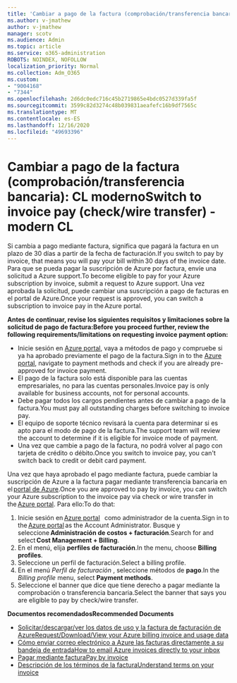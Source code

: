 ```yaml
---
title: 'Cambiar a pago de la factura (comprobación/transferencia bancaria): CL moderno'
ms.author: v-jmathew
author: v-jmathew
manager: scotv
ms.audience: Admin
ms.topic: article
ms.service: o365-administration
ROBOTS: NOINDEX, NOFOLLOW
localization_priority: Normal
ms.collection: Adm_O365
ms.custom:
- "9004168"
- "7344"
ms.openlocfilehash: 2d6dc0edc716c45b2719865e4bdc0527d339fa5f
ms.sourcegitcommit: 3599c82d3274c48b039831aeafefc16b9df7565c
ms.translationtype: MT
ms.contentlocale: es-ES
ms.lasthandoff: 12/16/2020
ms.locfileid: "49693396"
---
```

# <a name="switch-to-invoice-pay-checkwire-transfer---modern-cl"></a><span data-ttu-id="95469-102">Cambiar a pago de la factura (comprobación/transferencia bancaria): CL moderno</span><span class="sxs-lookup"><span data-stu-id="95469-102">Switch to invoice pay (check/wire transfer) - modern CL</span></span>

<span data-ttu-id="95469-103">Si cambia a pago mediante factura, significa que pagará la factura en un plazo de 30 días a partir de la fecha de facturación.</span><span class="sxs-lookup"><span data-stu-id="95469-103">If you switch to pay by invoice, that means you will pay your bill within 30 days of the invoice date.</span></span> <span data-ttu-id="95469-104">Para que se pueda pagar la suscripción de Azure por factura, envíe una solicitud a Azure support.</span><span class="sxs-lookup"><span data-stu-id="95469-104">To become eligible to pay for your Azure subscription by invoice, submit a request to Azure support.</span></span> <span data-ttu-id="95469-105">Una vez aprobada la solicitud, puede cambiar una suscripción a pago de facturas en el portal de Azure.</span><span class="sxs-lookup"><span data-stu-id="95469-105">Once your request is approved, you can switch a subscription to invoice pay in the Azure portal.</span></span>

<span data-ttu-id="95469-106">**Antes de continuar, revise los siguientes requisitos y limitaciones sobre la solicitud de pago de factura:**</span><span class="sxs-lookup"><span data-stu-id="95469-106">**Before you proceed further, review the following requirements/limitations on requesting invoice payment option:**</span></span>

- <span data-ttu-id="95469-107">Inicie sesión en [Azure portal](https://portal.azure.com/), vaya a métodos de pago y compruebe si ya ha aprobado previamente el pago de la factura.</span><span class="sxs-lookup"><span data-stu-id="95469-107">Sign in to the [Azure portal](https://portal.azure.com/), navigate to payment methods and check if you are already pre-approved for invoice payment.</span></span>
- <span data-ttu-id="95469-108">El pago de la factura solo está disponible para las cuentas empresariales, no para las cuentas personales.</span><span class="sxs-lookup"><span data-stu-id="95469-108">Invoice pay is only available for business accounts, not for personal accounts.</span></span>
- <span data-ttu-id="95469-109">Debe pagar todos los cargos pendientes antes de cambiar a pago de la factura.</span><span class="sxs-lookup"><span data-stu-id="95469-109">You must pay all outstanding charges before switching to invoice pay.</span></span>
- <span data-ttu-id="95469-110">El equipo de soporte técnico revisará la cuenta para determinar si es apto para el modo de pago de la factura.</span><span class="sxs-lookup"><span data-stu-id="95469-110">The support team will review the account to determine if it is eligible for invoice mode of payment.</span></span>
- <span data-ttu-id="95469-111">Una vez que cambie a pago de la factura, no podrá volver al pago con tarjeta de crédito o débito.</span><span class="sxs-lookup"><span data-stu-id="95469-111">Once you switch to invoice pay, you can't switch back to credit or debit card payment.</span></span>

<span data-ttu-id="95469-112">Una vez que haya aprobado el pago mediante factura, puede cambiar la suscripción de Azure a la factura pagar mediante transferencia bancaria en el [portal de Azure](https://portal.azure.com/).</span><span class="sxs-lookup"><span data-stu-id="95469-112">Once you are approved to pay by invoice, you can switch your Azure subscription to the invoice pay via check or wire transfer in the [Azure portal](https://portal.azure.com/).</span></span>
<span data-ttu-id="95469-113">Para ello:</span><span class="sxs-lookup"><span data-stu-id="95469-113">To do that:</span></span>

1. <span data-ttu-id="95469-114">Inicie sesión en [Azure portal](https://portal.azure.com/)   como administrador de la cuenta.</span><span class="sxs-lookup"><span data-stu-id="95469-114">Sign in to the [Azure portal](https://portal.azure.com/) as the Account Administrator.</span></span> <span data-ttu-id="95469-115">Busque y seleccione **Administración de costos + facturación**.</span><span class="sxs-lookup"><span data-stu-id="95469-115">Search for and select **Cost Management + Billing**.</span></span>
2. <span data-ttu-id="95469-116">En el menú, elija **perfiles de facturación**.</span><span class="sxs-lookup"><span data-stu-id="95469-116">In the menu, choose **Billing profiles**.</span></span>
3. <span data-ttu-id="95469-117">Seleccione un perfil de facturación.</span><span class="sxs-lookup"><span data-stu-id="95469-117">Select a billing profile.</span></span>
4. <span data-ttu-id="95469-118">En el menú *Perfil de facturación* , seleccione métodos de **pago**.</span><span class="sxs-lookup"><span data-stu-id="95469-118">In the *Billing profile* menu, select **Payment methods**.</span></span>
5. <span data-ttu-id="95469-119">Seleccione el banner que dice que tiene derecho a pagar mediante la comprobación o transferencia bancaria.</span><span class="sxs-lookup"><span data-stu-id="95469-119">Select the banner that says you are eligible to pay by check/wire transfer.</span></span>

<span data-ttu-id="95469-120">**Documentos recomendados**</span><span class="sxs-lookup"><span data-stu-id="95469-120">**Recommended Documents**</span></span>

- [<span data-ttu-id="95469-121">Solicitar/descargar/ver los datos de uso y la factura de facturación de Azure</span><span class="sxs-lookup"><span data-stu-id="95469-121">Request/Download/View your Azure billing invoice and usage data</span></span>](https://docs.microsoft.com/azure/billing/billing-download-azure-invoice-daily-usage-date)
- [<span data-ttu-id="95469-122">Cómo enviar correo electrónico a Azure las facturas directamente a su bandeja de entrada</span><span class="sxs-lookup"><span data-stu-id="95469-122">How to email Azure invoices directly to your inbox</span></span>](https://docs.microsoft.com/azure/billing/billing-download-azure-invoice-daily-usage-date)
- [<span data-ttu-id="95469-123">Pagar mediante factura</span><span class="sxs-lookup"><span data-stu-id="95469-123">Pay by invoice</span></span>](https://docs.microsoft.com/azure/billing/billing-how-to-pay-by-invoice)
- [<span data-ttu-id="95469-124">Descripción de los términos de la factura</span><span class="sxs-lookup"><span data-stu-id="95469-124">Understand terms on your invoice</span></span>](https://docs.microsoft.com/azure/billing/billing-understand-your-invoice)
